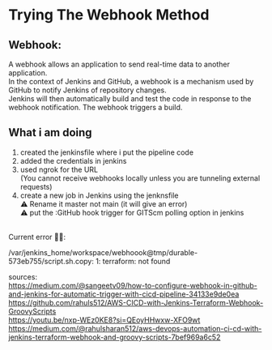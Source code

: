 # Trying The Webhook Method

## Webhook:
A webhook allows an application to send real-time data to another application. </br>
In the context of Jenkins and GitHub, a webhook is a mechanism used by GitHub to notify Jenkins of repository changes. </br>
Jenkins will then automatically build and test the code in response to the webhook notification. The webhook triggers a build. </br>

## What i am doing 
1. created the jenkinsfile where i put the pipeline code 
2. added the credentials in jenkins 
3. used ngrok for the URL </br>
   (You cannot receive webhooks locally unless you are tunneling external requests)
4. create a new job in Jenkins using the jenknsfile </br>
⚠️ Rename it master not main (it will give an error) </br>
⚠️ put the :GitHub hook trigger for GITScm polling option in jenkins</br>
</br>
Current error 👎🏻:

/var/jenkins_home/workspace/webhoook@tmp/durable-573eb755/script.sh.copy: 1: terraform: not found


sources: </br>
https://medium.com/@sangeetv09/how-to-configure-webhook-in-github-and-jenkins-for-automatic-trigger-with-cicd-pipeline-34133e9de0ea </br>
https://github.com/rahuls512/AWS-CICD-with-Jenkins-Terraform-Webhook-GroovyScripts </br>
https://youtu.be/nxp-WEz0KE8?si=QEoyHHwxw-XFO9wt </br>
https://medium.com/@rahulsharan512/aws-devops-automation-ci-cd-with-jenkins-terraform-webhook-and-groovy-scripts-7bef969a6c52
</br>
